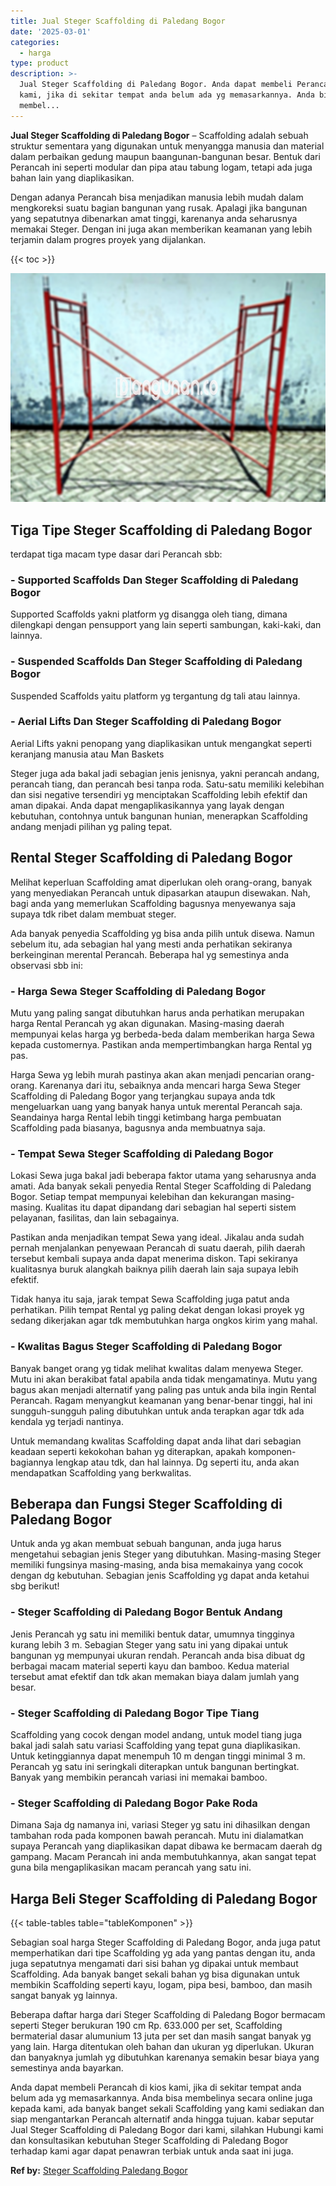 ```yaml
---
title: Jual Steger Scaffolding di Paledang Bogor
date: '2025-03-01'
categories:
  - harga
type: product
description: >-
  Jual Steger Scaffolding di Paledang Bogor. Anda dapat membeli Perancah di kios
  kami, jika di sekitar tempat anda belum ada yg memasarkannya. Anda bisa
  membel...
---
```


**Jual Steger Scaffolding di Paledang Bogor** – Scaffolding adalah sebuah struktur sementara yang digunakan untuk menyangga manusia dan material dalam perbaikan gedung maupun baangunan-bangunan besar. Bentuk dari Perancah ini seperti modular dan pipa atau tabung logam, tetapi ada juga bahan lain yang diaplikasikan.

Dengan adanya Perancah bisa menjadikan manusia lebih mudah dalam mengkoreksi suatu bagian bangunan yang rusak. Apalagi jika bangunan yang sepatutnya dibenarkan amat tinggi, karenanya anda seharusnya memakai Steger. Dengan ini juga akan memberikan keamanan yang lebih terjamin dalam progres proyek yang dijalankan.

{{< toc >}}

![Jual Steger Scaffolding di Paledang Bogor](/images/sewa-scaffolding-steger-01.png)

## Tiga Tipe Steger Scaffolding di Paledang Bogor

terdapat tiga macam type dasar dari Perancah sbb:

### \- Supported Scaffolds Dan Steger Scaffolding di Paledang Bogor

Supported Scaffolds yakni platform yg disangga oleh tiang, dimana dilengkapi dengan pensupport yang lain seperti sambungan, kaki-kaki, dan lainnya.

### \- Suspended Scaffolds Dan Steger Scaffolding di Paledang Bogor

Suspended Scaffolds yaitu platform yg tergantung dg tali atau lainnya.

### \- Aerial Lifts Dan Steger Scaffolding di Paledang Bogor

Aerial Lifts yakni penopang yang diaplikasikan untuk mengangkat seperti keranjang manusia atau Man Baskets

Steger juga ada bakal jadi sebagian jenis jenisnya, yakni perancah andang, perancah tiang, dan perancah besi tanpa roda. Satu-satu memiliki kelebihan dan sisi negative tersendiri yg menciptakan Scaffolding lebih efektif dan aman dipakai. Anda dapat mengaplikasikannya yang layak dengan kebutuhan, contohnya untuk bangunan hunian, menerapkan Scaffolding andang menjadi pilihan yg paling tepat.

## Rental Steger Scaffolding di Paledang Bogor

Melihat keperluan Scaffolding amat diperlukan oleh orang-orang, banyak yang menyediakan Perancah untuk dipasarkan ataupun disewakan. Nah, bagi anda yang memerlukan Scaffolding bagusnya menyewanya saja supaya tdk ribet dalam membuat steger.

Ada banyak penyedia Scaffolding yg bisa anda pilih untuk disewa. Namun sebelum itu, ada sebagian hal yang mesti anda perhatikan sekiranya berkeinginan merental Perancah. Beberapa hal yg semestinya anda observasi sbb ini:

### \- Harga Sewa Steger Scaffolding di Paledang Bogor

Mutu yang paling sangat dibutuhkan harus anda perhatikan merupakan harga Rental Perancah yg akan digunakan. Masing-masing daerah mempunyai kelas harga yg berbeda-beda dalam memberikan harga Sewa kepada customernya. Pastikan anda mempertimbangkan harga Rental yg pas.

Harga Sewa yg lebih murah pastinya akan akan menjadi pencarian orang-orang. Karenanya dari itu, sebaiknya anda mencari harga Sewa Steger Scaffolding di Paledang Bogor yang terjangkau supaya anda tdk mengeluarkan uang yang banyak hanya untuk merental Perancah saja. Seandainya harga Rental lebih tinggi ketimbang harga pembuatan Scaffolding pada biasanya, bagusnya anda membuatnya saja.

### \- Tempat Sewa Steger Scaffolding di Paledang Bogor

Lokasi Sewa juga bakal jadi beberapa faktor utama yang seharusnya anda amati. Ada banyak sekali penyedia Rental Steger Scaffolding di Paledang Bogor. Setiap tempat mempunyai kelebihan dan kekurangan masing-masing. Kualitas itu dapat dipandang dari sebagian hal seperti sistem pelayanan, fasilitas, dan lain sebagainya.

Pastikan anda menjadikan tempat Sewa yang ideal. Jikalau anda sudah pernah menjalankan penyewaan Perancah di suatu daerah, pilih daerah tersebut kembali supaya anda dapat menerima diskon. Tapi sekiranya kualitasnya buruk alangkah baiknya pilih daerah lain saja supaya lebih efektif.

Tidak hanya itu saja, jarak tempat Sewa Scaffolding juga patut anda perhatikan. Pilih tempat Rental yg paling dekat dengan lokasi proyek yg sedang dikerjakan agar tdk membutuhkan harga ongkos kirim yang mahal.

### \- Kwalitas Bagus Steger Scaffolding di Paledang Bogor

Banyak banget orang yg tidak melihat kwalitas dalam menyewa Steger. Mutu ini akan berakibat fatal apabila anda tidak mengamatinya. Mutu yang bagus akan menjadi alternatif yang paling pas untuk anda bila ingin Rental Perancah. Ragam menyangkut keamanan yang benar-benar tinggi, hal ini sungguh-sungguh paling dibutuhkan untuk anda terapkan agar tdk ada kendala yg terjadi nantinya.

Untuk memandang kwalitas Scaffolding dapat anda lihat dari sebagian keadaan seperti kekokohan bahan yg diterapkan, apakah komponen-bagiannya lengkap atau tdk, dan hal lainnya. Dg seperti itu, anda akan mendapatkan Scaffolding yang berkwalitas.

## Beberapa dan Fungsi Steger Scaffolding di Paledang Bogor

Untuk anda yg akan membuat sebuah bangunan, anda juga harus mengetahui sebagian jenis Steger yang dibutuhkan. Masing-masing Steger memiliki fungsinya masing-masing, anda bisa memakainya yang cocok dengan dg kebutuhan. Sebagian jenis Scaffolding yg dapat anda ketahui sbg berikut!

### \- Steger Scaffolding di Paledang Bogor Bentuk Andang

Jenis Perancah yg satu ini memiliki bentuk datar, umumnya tingginya kurang lebih 3 m. Sebagian Steger yang satu ini yang dipakai untuk bangunan yg mempunyai ukuran rendah. Perancah anda bisa dibuat dg berbagai macam material seperti kayu dan bamboo. Kedua material tersebut amat efektif dan tdk akan memakan biaya dalam jumlah yang besar.

### \- Steger Scaffolding di Paledang Bogor Tipe Tiang

Scaffolding yang cocok dengan model andang, untuk model tiang juga bakal jadi salah satu variasi Scaffolding yang tepat guna diaplikasikan. Untuk ketinggiannya dapat menempuh 10 m dengan tinggi minimal 3 m. Perancah yg satu ini seringkali diterapkan untuk bangunan bertingkat. Banyak yang membikin perancah variasi ini memakai bamboo.

### \- Steger Scaffolding di Paledang Bogor Pake Roda

Dimana Saja dg namanya ini, variasi Steger yg satu ini dihasilkan dengan tambahan roda pada komponen bawah perancah. Mutu ini dialamatkan supaya Perancah yang diaplikasikan dapat dibawa ke bermacam daerah dg gampang. Macam Perancah ini anda membutuhkannya, akan sangat tepat guna bila mengaplikasikan macam perancah yang satu ini.

## Harga Beli Steger Scaffolding di Paledang Bogor

{{< table-tables table="tableKomponen" >}}

Sebagian soal harga Steger Scaffolding di Paledang Bogor, anda juga patut memperhatikan dari tipe Scaffolding yg ada yang pantas dengan itu, anda juga sepatutnya mengamati dari sisi bahan yg dipakai untuk membaut Scaffolding. Ada banyak banget sekali bahan yg bisa digunakan untuk membikin Scaffolding seperti kayu, logam, pipa besi, bamboo, dan masih sangat banyak yg lainnya.

Beberapa daftar harga dari Steger Scaffolding di Paledang Bogor bermacam seperti Steger berukuran 190 cm Rp. 633.000 per set, Scaffolding bermaterial dasar alumunium 13 juta per set dan masih sangat banyak yg yang lain. Harga ditentukan oleh bahan dan ukuran yg diperlukan. Ukuran dan banyaknya jumlah yg dibutuhkan karenanya semakin besar biaya yang semestinya anda bayarkan.

Anda dapat membeli Perancah di kios kami, jika di sekitar tempat anda belum ada yg memasarkannya. Anda bisa membelinya secara online juga kepada kami, ada banyak banget sekali Scaffolding yang kami sediakan dan siap mengantarkan Perancah alternatif anda hingga tujuan. kabar seputar Jual Steger Scaffolding di Paledang Bogor dari kami, silahkan Hubungi kami dan konsultasikan kebutuhan Steger Scaffolding di Paledang Bogor terhadap kami agar dapat penawran terbiak untuk anda saat ini juga.

**Ref by:** [Steger Scaffolding Paledang Bogor](https://id.wikipedia.org/wiki/Steger)
